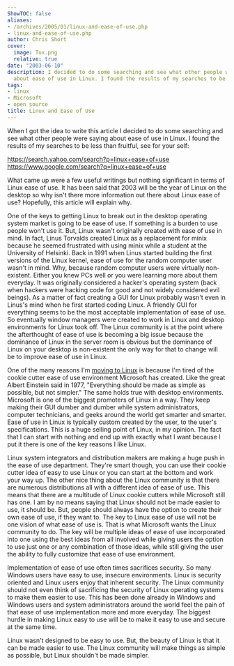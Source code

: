 ```yaml
---
ShowTOC: false
aliases:
- /archives/2005/01/linux-and-ease-of-use.php
- linux-and-ease-of-use.php
author: Chris Short
cover:
  image: Tux.png
  relative: true
date: "2003-06-10"
description: I decided to do some searching and see what other people were saying
  about ease of use in Linux. I found the results of my searches to be less than fruitful.
tags:
- linux
- Microsoft
- open source
title: Linux and Ease of Use
---
```


When I got the idea to write this article I decided to do some searching and see what other people were saying about ease of use in Linux. I found the results of my searches to be less than fruitful, see for your self:

<https://search.yahoo.com/search?p=linux+ease+of+use>  
<https://www.google.com/search?q=linux+ease+of+use>

What came up were a few useful writings but nothing significant in terms of Linux ease of use. It has been said that 2003 will be the year of Linux on the desktop so why isn't there more information out there about Linux ease of use? Hopefully, this article will explain why.


One of the keys to getting Linux to break out in the desktop operating system market is going to be ease of use. If something is a burden to use people won't use it. But, Linux wasn't originally created with ease of use in mind. In fact, Linus Torvalds created Linux as a replacement for minix because he seemed frustrated with using minix while a student at the University of Helsinki. Back in 1991 when Linus started building the first versions of the Linux kernel, ease of use for the random computer user wasn't in mind. Why, because random computer users were virtually non-existent. Either you knew PCs well or you were learning more about them everyday. It was originally considered a hacker's operating system (back when hackers were hacking code for good and not widely considered evil beings). As a matter of fact creating a GUI for Linux probably wasn't even in Linus's mind when he first started coding Linux. A friendly GUI for everything seems to be the most acceptable implementation of ease of use. So eventually window managers were created to work in Linux and desktop environments for Linux took off. The Linux community is at the point where the afterthought of ease of use is becoming a big issue because the dominance of Linux in the server room is obvious but the dominance of Linux on your desktop is non-existent the only way for that to change will be to improve ease of use in Linux.


One of the many reasons I'm [moving to Linux](/moving-to-linux/) is because I'm tired of the cookie cutter ease of use environment Microsoft has created. Like the great Albert Einstein said in 1977, "Everything should be made as simple as possible, but not simpler." The same holds true with desktop environments. Microsoft is one of the biggest promoters of Linux in a way. They keep making their GUI dumber and dumber while system administrators, computer technicians, and geeks around the world get smarter and smarter. Ease of use in Linux is typically custom created by the user, to the user's specifications. This is a huge selling point of Linux, in my opinion. The fact that I can start with nothing and end up with exactly what I want because I put it there is one of the key reasons I like Linux.

Linux system integrators and distribution makers are making a huge push in the ease of use department. They're smart though, you can use their cookie cutter idea of easy to use Linux or you can start at the bottom and work your way up. The other nice thing about the Linux community is that there are numerous distributions all with a different idea of ease of use. This means that there are a multitude of Linux cookie cutters while Microsoft still has one. I am by no means saying that Linux should not be made easier to use, it should be. But, people should always have the option to create their own ease of use, if they want to. The key to Linux ease of use will not be one vision of what ease of use is. That is what Microsoft wants the Linux community to do. The key will be multiple ideas of ease of use incorporated into one using the best ideas from all involved while giving users the option to use just one or any combination of those ideas, while still giving the user the ability to fully customize that ease of use environment.

Implementation of ease of use often times sacrifices security. So many Windows users have easy to use, insecure environments. Linux is security oriented and Linux users enjoy that inherent security. The Linux community should not even think of sacrificing the security of Linux operating systems to make them easier to use. This has been done already in Windows and Windows users and system administrators around the world feel the pain of that ease of use implementation more and more everyday. The biggest hurdle in making Linux easy to use will be to make it easy to use and secure at the same time.

Linux wasn't designed to be easy to use. But, the beauty of Linux is that it can be made easier to use. The Linux community will make things as simple as possible, but Linux shouldn't be made simpler.
